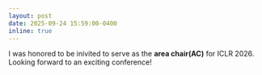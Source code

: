 ```yaml
---
layout: post
date: 2025-09-24 15:59:00-0400
inline: true
---
```


I was honored to be inivited to serve as the **area chair(AC)** for ICLR 2026. Looking forward to an exciting conference!